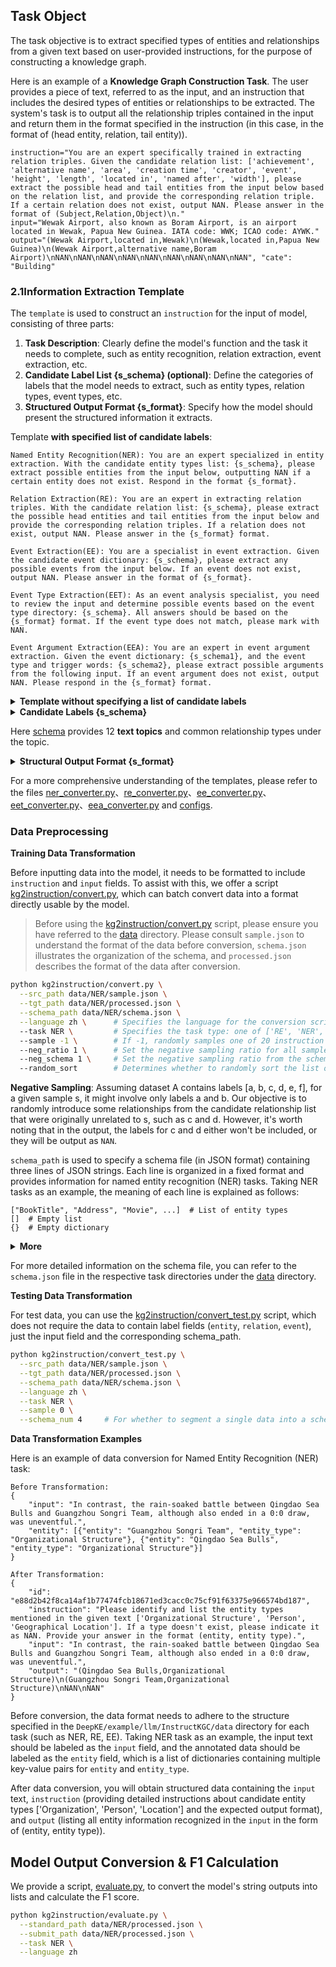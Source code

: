 ## Task Object

The task objective is to extract specified types of entities and relationships from a given text based on user-provided instructions, for the purpose of constructing a knowledge graph.

Here is an example of a **Knowledge Graph Construction Task**. The user provides a piece of text, referred to as the input, and an instruction that includes the desired types of entities or relationships to be extracted. The system's task is to output all the relationship triples contained in the input and return them in the format specified in the instruction (in this case, in the format of (head entity, relation, tail entity)).

```
instruction="You are an expert specifically trained in extracting relation triples. Given the candidate relation list: ['achievement', 'alternative name', 'area', 'creation time', 'creator', 'event', 'height', 'length', 'located in', 'named after', 'width'], please extract the possible head and tail entities from the input below based on the relation list, and provide the corresponding relation triple. If a certain relation does not exist, output NAN. Please answer in the format of (Subject,Relation,Object)\n."
input="Wewak Airport, also known as Boram Airport, is an airport located in Wewak, Papua New Guinea. IATA code: WWK; ICAO code: AYWK."
output="(Wewak Airport,located in,Wewak)\n(Wewak,located in,Papua New Guinea)\n(Wewak Airport,alternative name,Boram Airport)\nNAN\nNAN\nNAN\nNAN\nNAN\nNAN\nNAN\nNAN\nNAN", "cate": "Building"
```



### 2.1Information Extraction Template
The `template` is used to construct an `instruction` for the input of model, consisting of three parts:
1. **Task Description**: Clearly define the model's function and the task it needs to complete, such as entity recognition, relation extraction, event extraction, etc.
2. **Candidate Label List {s_schema} (optional)**: Define the categories of labels that the model needs to extract, such as entity types, relation types, event types, etc.
3. **Structured Output Format {s_format}**: Specify how the model should present the structured information it extracts.


Template **with specified list of candidate labels**:
```
Named Entity Recognition(NER): You are an expert specialized in entity extraction. With the candidate entity types list: {s_schema}, please extract possible entities from the input below, outputting NAN if a certain entity does not exist. Respond in the format {s_format}.

Relation Extraction(RE): You are an expert in extracting relation triples. With the candidate relation list: {s_schema}, please extract the possible head entities and tail entities from the input below and provide the corresponding relation triples. If a relation does not exist, output NAN. Please answer in the {s_format} format.

Event Extraction(EE): You are a specialist in event extraction. Given the candidate event dictionary: {s_schema}, please extract any possible events from the input below. If an event does not exist, output NAN. Please answer in the format of {s_format}.

Event Type Extraction(EET): As an event analysis specialist, you need to review the input and determine possible events based on the event type directory: {s_schema}. All answers should be based on the {s_format} format. If the event type does not match, please mark with NAN.

Event Argument Extraction(EEA): You are an expert in event argument extraction. Given the event dictionary: {s_schema1}, and the event type and trigger words: {s_schema2}, please extract possible arguments from the following input. If an event argument does not exist, output NAN. Please respond in the {s_format} format.
```


<details>
    <summary><b>Template without specifying a list of candidate labels</b></summary>


  ```
  Named Entity Recognition(NER): Analyze the text content and extract the clear entities. Present your findings in the {s_format} format, skipping any ambiguous or uncertain parts.

  Relation Extraction(RE): Please extract all the relation triples from the text and present the results in the format of {s_format}. Ignore those entities that do not conform to the standard relation template.

  Event Extraction(EE): Please analyze the following text, extract all identifiable events, and present them in the specified format {s_format}. If certain information does not constitute an event, simply skip it.

  Event Type Extraction(EET): Examine the following text content and extract any events you deem significant. Provide your findings in the {s_format} format.

  Event Argument Extraction(EEA): Please extract possible arguments based on the event type and trigger word {s_schema2} from the input below. Answer in the format of {s_format}.
  ```
</details>


<details>
    <summary><b>Candidate Labels {s_schema}</b></summary>


    ```
    NER(Ontonotes): ["date", "organization", "person", "geographical social political", "national religious political", "facility", "cardinal", "location", "work of art", ...]
    RE(NYT): ["ethnicity", "place lived", "geographic distribution", "company industry", "country of administrative divisions", "administrative division of country", ...]
    EE(ACE2005): {"declare bankruptcy": ["organization"], "transfer ownership": ["artifact", "place", "seller", "buyer", "beneficiary"], "marry": ["person", "place"], ...}
    EET(GENIA): ["cell type", "cell line", "protein", "RNA", "DNA"]
    EEA(ACE2005): {"declare bankruptcy": ["organization"], "transfer ownership": ["artifact", "place", "seller", "buyer", "beneficiary"], "marry": ["person", "place"], ...}
    ```
</details>

Here [schema](./convert/utils.py) provides 12 **text topics** and common relationship types under the topic.

<details>
    <summary><b>Structural Output Format {s_format}</b></summary>


    ```
    Named Entity Recognition(NER): (Entity,Entity Type)

    Relation Extraction(RE): (Subject,Relation,Object)

    Event Extraction(EE): (Event Trigger,Event Type,Argument1#Argument Role1;Argument2#Argument Role2)

    Event Type Extraction(EET): (Event Trigger,Event Type)

    Event Argument Extraction(EEA): (Event Trigger,Event Type,Argument1#Argument Role1;Argument2#Argument Role2)
    ```

</details>


For a more comprehensive understanding of the templates, please refer to the files [ner_converter.py](./convert/converter/ner_converter.py)、[re_converter.py](./convert/converter/re_converter.py)、[ee_converter.py](./convert/converter/ee_converter.py)、[eet_converter.py](./convert/converter/eet_converter.py)、[eea_converter.py](./convert/converter/eea_converter.py) and [configs](../configs).




### Data Preprocessing

**Training Data Transformation**

Before inputting data into the model, it needs to be formatted to include `instruction` and `input` fields. To assist with this, we offer a script [kg2instruction/convert.py](./convert.py), which can batch convert data into a format directly usable by the model.

> Before using the [kg2instruction/convert.py](./convert.py) script, please ensure you have referred to the [data](../data) directory. Please consult `sample.json` to understand the format of the data before conversion, `schema.json` illustrates the organization of the schema, and `processed.json` describes the format of the data after conversion.


```bash              
python kg2instruction/convert.py \
  --src_path data/NER/sample.json \
  --tgt_path data/NER/processed.json \
  --schema_path data/NER/schema.json \
  --language zh \      # Specifies the language for the conversion script and template, options are ['zh', 'en']
  --task NER \         # Specifies the task type: one of ['RE', 'NER', 'EE', 'EET', 'EEA']
  --sample -1 \        # If -1, randomly samples one of 20 instruction and 4 output formats; if a specific number, uses the corresponding instruction format, range is -1<=sample<20
  --neg_ratio 1 \      # Set the negative sampling ratio for all samples; 1 indicates negative sampling for all samples.
  --neg_schema 1 \     # Set the negative sampling ratio from the schema; 1 indicates embedding the entire schema into the command.
  --random_sort        # Determines whether to randomly sort the list of schemas in the instruction
```

**Negative Sampling**: Assuming dataset A contains labels [a, b, c, d, e, f], for a given sample s, it might involve only labels a and b. Our objective is to randomly introduce some relationships from the candidate relationship list that were originally unrelated to s, such as c and d. However, it's worth noting that in the output, the labels for c and d either won't be included, or they will be output as `NAN`.

`schema_path` is used to specify a schema file (in JSON format) containing three lines of JSON strings. Each line is organized in a fixed format and provides information for named entity recognition (NER) tasks. Taking NER tasks as an example, the meaning of each line is explained as follows:

```
["BookTitle", "Address", "Movie", ...]  # List of entity types
[]  # Empty list
{}  # Empty dictionary
```


<details>
  <summary><b>More</b></summary>



```
For Relation Extraction (RE) tasks:
[]                                                 # Empty list
["Founder", "Number", "RegisteredCapital", ...]    # List of relation types
{}                                                 # Empty dictionary


For Event Extraction (EE) tasks:
["Social Interaction-Thanks", "Organizational Action-OpeningCeremony", "Competition Action-Withdrawal", ...]        # List of event types
["DismissingParty", "TerminatingParty", "Reporter", "ArrestedPerson"]       # List of argument roles
{"OrganizationalRelation-Layoff": ["LayoffParty", "NumberLaidOff", "Time"], "LegalAction-Sue": ["Plaintiff", "Defendant", "Time"], ...}         # Dictionary of event types


For Event Type Extraction(EET) tasks:
["Social Interaction-Thanks", "Organizational Action-OpeningCeremony", "Competition Action-Withdrawal", ...]         # List of event types
[]                               # Empty list
{}                               # Empty dictionary


For Event Argument Extraction(EEA) tasks:
["Social Interaction-Thanks", "Organizational Action-OpeningCeremony", "Competition Action-Withdrawal", ...]                  # List of event types
["DismissingParty", "TerminatingParty", "Reporter", "ArrestedPerson"]           # List of argument roles
{"OrganizationalRelation-Layoff": ["LayoffParty", "NumberLaidOff", "Time"], "LegalAction-Sue": ["Plaintiff", "Defendant", "Time"], ...}             # Dictionary of event types
```

</details>

For more detailed information on the schema file, you can refer to the `schema.json` file in the respective task directories under the [data](../data) directory.


**Testing Data Transformation**

For test data, you can use the [kg2instruction/convert_test.py](./convert_test.py) script, which does not require the data to contain label fields (`entity`, `relation`, `event`), just the input field and the corresponding schema_path.

```bash
python kg2instruction/convert_test.py \
  --src_path data/NER/sample.json \
  --tgt_path data/NER/processed.json \
  --schema_path data/NER/schema.json \
  --language zh \
  --task NER \
  --sample 0 \
  --schema_num 4     # For whether to segment a single data into a schema, if there are 16 schema labels, each data after segmentation corresponds to 4 test data, distinguished by a 'split' field
```


**Data Transformation Examples**

Here is an example of data conversion for Named Entity Recognition (NER) task:

```
Before Transformation:
{
    "input": "In contrast, the rain-soaked battle between Qingdao Sea Bulls and Guangzhou Songri Team, although also ended in a 0:0 draw, was uneventful.",
    "entity": [{"entity": "Guangzhou Songri Team", "entity_type": "Organizational Structure"}, {"entity": "Qingdao Sea Bulls", "entity_type": "Organizational Structure"}]
}

After Transformation:
{
    "id": "e88d2b42f8ca14af1b77474fcb18671ed3cacc0c75cf91f63375e966574bd187",
    "instruction": "Please identify and list the entity types mentioned in the given text ['Organizational Structure', 'Person', 'Geographical Location']. If a type doesn't exist, please indicate it as NAN. Provide your answer in the format (entity, entity type).",
    "input": "In contrast, the rain-soaked battle between Qingdao Sea Bulls and Guangzhou Songri Team, although also ended in a 0:0 draw, was uneventful.",
    "output": "(Qingdao Sea Bulls,Organizational Structure)\n(Guangzhou Songri Team,Organizational Structure)\nNAN\nNAN"
}
```

Before conversion, the data format needs to adhere to the structure specified in the `DeepKE/example/llm/InstructKGC/data` directory for each task (such as NER, RE, EE). Taking NER task as an example, the input text should be labeled as the `input` field, and the annotated data should be labeled as the `entity` field, which is a list of dictionaries containing multiple key-value pairs for `entity` and `entity_type`.

After data conversion, you will obtain structured data containing the `input` text, `instruction` (providing detailed instructions about candidate entity types ['Organization', 'Person', 'Location'] and the expected output format), and `output` (listing all entity information recognized in the `input` in the form of (entity, entity type)).



## Model Output Conversion & F1 Calculation
We provide a script, [evaluate.py](./evaluate.py), to convert the model's string outputs into lists and calculate the F1 score.

```bash
python kg2instruction/evaluate.py \
  --standard_path data/NER/processed.json \
  --submit_path data/NER/processed.json \
  --task NER \
  --language zh
```
